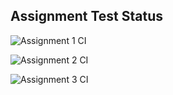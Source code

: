 ## Assignment Test Status

![Assignment 1 CI](https://github.com/rishabhkaushal07/c756-exer/actions/workflows/ci-a1.yml/badge.svg)

![Assignment 2 CI](https://github.com/rishabhkaushal07/c756-exer/actions/workflows/ci-a2.yml/badge.svg)

![Assignment 3 CI](https://github.com/rishabhkaushal07/c756-exer/actions/workflows/ci-a3.yml/badge.svg)
